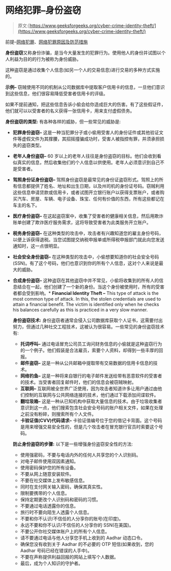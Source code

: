 # 网络犯罪–身份盗窃

> 原文:[https://www.geeksforgeeks.org/cyber-crime-identity-theft/](https://www.geeksforgeeks.org/cyber-crime-identity-theft/)

前提–[网络犯罪](https://www.geeksforgeeks.org/cyber-crime/)、[网络犯罪原因及防范措施](https://www.geeksforgeeks.org/cybercrime-causes-and-measures-to-prevent-it/)

**身份盗窃**又称身份诈骗，是当今大量发生的犯罪行为。使用他人的身份并试图以个人利益为目的的行为被称为身份威胁。

这种盗窃是通过收集个人信息(如另一个人的交易信息)进行交易的多种方式实施的。

**示例–**
窃贼使用不同的机制从公司数据库中提取客户信用卡的信息，一旦他们意识到这些信息，他们很容易降低受害者信用卡的评级。

如果不提前通知，把这些信息告诉小偷会给你造成巨大的伤害。有了这些假证件，他们就可以以受害者的名义获得一张信用卡，用来支付虚假债务。

**身份盗窃的类型:**
有各种各样的威胁，但一些常见的威胁是:

*   **犯罪身份盗窃–**
    这是一种当犯罪分子或小偷用受害人的身份证件或其他验证文件等虚假文件为其撑腰，其招摇撞骗成功时，受害人被指控有罪，并须承担损失的盗窃类型。
*   **老年人身份盗窃–**
    60 岁以上的老年人往往是身份盗窃的目标。他们会收到看似真实的信息，然后收集他们的个人信息以供使用。老年人必须意识到自己不是受害者。
*   **驾照身份证身份盗窃–**
    驾照身份盗窃是最常见的身份证盗窃形式。驾照上的所有信息都提供了姓名、地址和出生日期，以及州司机的身份证号码。窃贼利用这些信息申请贷款或信用卡，或者试图开立银行账户以获得支票账户，或者购买汽车、房屋、车辆、电子设备、珠宝、任何有价值的东西，所有这些都记在车主的名下。
*   **医疗身份盗窃–**
    在这起盗窃案中，收集了受害者的健康相关信息，然后用欺诈账单创建了欺诈医疗服务需求，这将导致受害者为此类服务开立账户。
*   **税务身份盗窃–**
    在这种类型的攻击中，攻击者有兴趣知道您的雇主身份号码，以便上诉获得退税。当您试图提交纳税申报单或所得税申报部门就此向您发送通知时，这一点很明显。
*   **社会安全身份盗窃–**
    在这种类型的攻击中，小偷想要知道你的社会安全号码(SSN)。有了这个号码，他们也意识到你的所有个人信息，这对个人来说是最大的威胁。

*   **合成身份盗窃–**
    这种盗窃在其他盗窃中并不常见，小偷将收集到的所有人的信息结合在一起，他们创建了一个新的身份。当这个身份被使用时，所有的受害者都会受到影响。*   **Financial Identity Theft –**
    This type of attack is the most common type of attack. In this, the stolen credentials are used to attain a financial benefit. The victim is identified only when he checks his balances carefully as this is practiced in a very slow manner.

    **身份盗窃技术:**
    身份盗窃者通常会侵入公司数据库获取个人证书，这需要付出努力，但通过几种社交工程技术，这被认为很容易。一些常见的身份盗窃技术有:

    *   **托词呼叫–**
        通过电话冒充公司员工询问财务信息的小偷就是这种盗窃行为的一个例子。他们假装是合法雇员，索要个人资料，却得到一些丰厚的回报。
    *   **邮件盗窃–**
        这是一种从公共邮箱中提取带有交易数据的信用卡信息的技术。
    *   **网络钓鱼–**
        这是一种将来自银行的电子邮件发送给带有恶意软件的受害者的技术。当受害者回复邮件时，他们的信息会被窃贼映射。
    *   **互联网–**
        互联网被全世界广泛使用，因为攻击者知道许多让用户通过由他们控制的互联网与公共网络连接的技术，他们通过下载添加间谍软件。
    *   **翻垃圾箱–**
        这是一种从已知机构中获取大量信息的技术。由于垃圾收集者意识到这一点，他们搜索包含社会安全号码的账户相关文件，如果在处理之前没有粉碎，则搜索所有个人文件。
    *   **卡验证值(CVV)代码请求–**
        卡验证值编号位于您的借记卡背面。这个号码是用来增强交易安全性的，但是几个攻击者在冒充银行官员时索要这个号码。

    **防止身份盗窃的步骤:**
    以下是一些增强身份盗窃安全性的方法:

    *   使用强密码，不要与电话内外的任何人共享您的个人识别码。
    *   对电子邮件使用双因素通知。
    *   使用密码保护您的所有设备。
    *   不要从网上随意安装软件。
    *   不要在社交媒体上发布敏感信息。
    *   同时在支付网关输入密码，确保其真实性。
    *   限制要携带的个人信息。
    *   保持定期更改个人识别码和密码的习惯。
    *   不要通过电话透露你的信息。
    *   旅行时不要向陌生人透露个人信息。
    *   不要和你不认识/不信任的人分享你的账号(在印度)。
    *   永远不要和你不认识/不信任的人分享你的 SSN(在美国)。
    *   不要公开你社交媒体账户上的所有个人信息。
    *   请不要通过电话与他人分享您手机上收到的 Aadhar 动态口令。
    *   确保您没有收到关于 Aadhar 的不必要的 OTP 短信(如果收到，您的 Aadhar 号码已经在错误的人手中)。
    *   不要在声称提供利益回报的网站上填写个人数据。
    *   最后，成为个人知识的守护者。